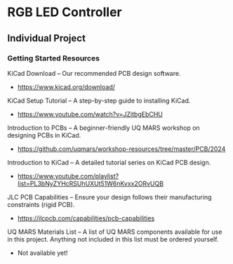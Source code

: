# RGB LED Controller

## Individual Project

### Getting Started Resources
KiCad Download – Our recommended PCB design software. 
- https://www.kicad.org/download/

KiCad Setup Tutorial – A step-by-step guide to installing KiCad. 
- https://www.youtube.com/watch?v=JZitbgEbCHU

Introduction to PCBs – A beginner-friendly UQ MARS workshop on designing PCBs in KiCad. 
- https://github.com/uqmars/workshop-resources/tree/master/PCB/2024

Introduction to KiCad – A detailed tutorial series on KiCad PCB design. 
- https://www.youtube.com/playlist?list=PL3bNyZYHcRSUhUXUt51W6nKvxx2ORvUQB

JLC PCB Capabilities – Ensure your design follows their manufacturing constraints (rigid PCB). 
- https://jlcpcb.com/capabilities/pcb-capabilities

UQ MARS Materials List – A list of UQ MARS components available for use in this project. Anything not included in this list must be ordered yourself.
- Not available yet!
